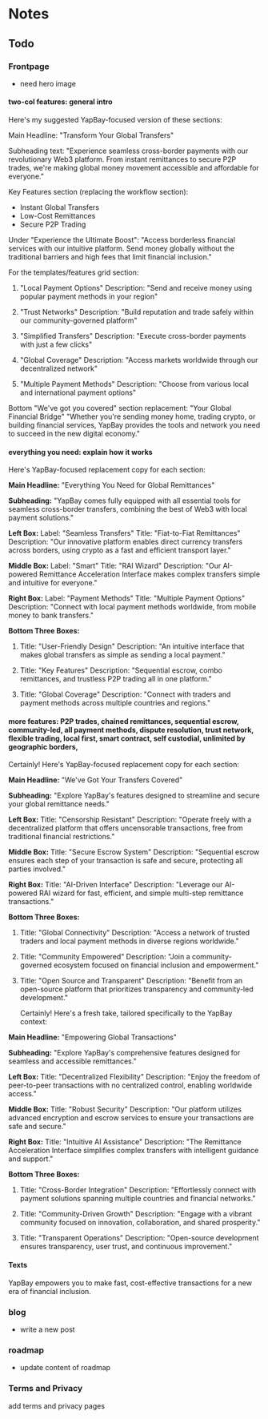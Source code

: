# Notes
## Todo
### Frontpage
- need hero image


#### two-col features: general intro

Here's my suggested YapBay-focused version of these sections:

Main Headline:
"Transform Your Global Transfers"

Subheading text:
"Experience seamless cross-border payments with our revolutionary Web3 platform. From instant remittances to secure P2P trades, we're making global money movement accessible and affordable for everyone."

Key Features section (replacing the workflow section):
- Instant Global Transfers
- Low-Cost Remittances 
- Secure P2P Trading

Under "Experience the Ultimate Boost":
"Access borderless financial services with our intuitive platform. Send money globally without the traditional barriers and high fees that limit financial inclusion."

For the templates/features grid section:
1. "Local Payment Options"
Description: "Send and receive money using popular payment methods in your region"

2. "Trust Networks" 
Description: "Build reputation and trade safely within our community-governed platform"

3. "Simplified Transfers"
Description: "Execute cross-border payments with just a few clicks"

4. "Global Coverage"
Description: "Access markets worldwide through our decentralized network"

5. "Multiple Payment Methods"
Description: "Choose from various local and international payment options"

Bottom "We've got you covered" section replacement:
"Your Global Financial Bridge"
"Whether you're sending money home, trading crypto, or building financial services, YapBay provides the tools and network you need to succeed in the new digital economy."

#### everything you need: explain how it works

Here's YapBay-focused replacement copy for each section:

**Main Headline:**
"Everything You Need for Global Remittances"

**Subheading:**
"YapBay comes fully equipped with all essential tools for seamless cross-border transfers, combining the best of Web3 with local payment solutions."

**Left Box:**
Label: "Seamless Transfers"
Title: "Fiat-to-Fiat Remittances"
Description: "Our innovative platform enables direct currency transfers across borders, using crypto as a fast and efficient transport layer."

**Middle Box:**
Label: "Smart"
Title: "RAI Wizard"
Description: "Our AI-powered Remittance Acceleration Interface makes complex transfers simple and intuitive for everyone."

**Right Box:**
Label: "Payment Methods"
Title: "Multiple Payment Options"
Description: "Connect with local payment methods worldwide, from mobile money to bank transfers."

**Bottom Three Boxes:**

1. Title: "User-Friendly Design"
Description: "An intuitive interface that makes global transfers as simple as sending a local payment."

2. Title: "Key Features"
Description: "Sequential escrow, combo remittances, and trustless P2P trading all in one platform."

3. Title: "Global Coverage"
Description: "Connect with traders and payment methods across multiple countries and regions."

#### more features: P2P trades, chained remittances, sequential escrow, community-led, all payment methods, dispute resolution, trust network, flexible trading, local first, smart contract, self custodial, unlimited by geographic borders, 

Certainly! Here's YapBay-focused replacement copy for each section:

**Main Headline:**
"We've Got Your Transfers Covered"

**Subheading:**
"Explore YapBay's features designed to streamline and secure your global remittance needs."

**Left Box:**
Title: "Censorship Resistant"
Description: "Operate freely with a decentralized platform that offers uncensorable transactions, free from traditional financial restrictions."

**Middle Box:**
Title: "Secure Escrow System"
Description: "Sequential escrow ensures each step of your transaction is safe and secure, protecting all parties involved."

**Right Box:**
Title: "AI-Driven Interface"
Description: "Leverage our AI-powered RAI wizard for fast, efficient, and simple multi-step remittance transactions."

**Bottom Three Boxes:**

1. Title: "Global Connectivity"
   Description: "Access a network of trusted traders and local payment methods in diverse regions worldwide."

2. Title: "Community Empowered"
   Description: "Join a community-governed ecosystem focused on financial inclusion and empowerment."

3. Title: "Open Source and Transparent"
   Description: "Benefit from an open-source platform that prioritizes transparency and community-led development."



   Certainly! Here's a fresh take, tailored specifically to the YapBay context:

**Main Headline:**
"Empowering Global Transactions"

**Subheading:**
"Explore YapBay's comprehensive features designed for seamless and accessible remittances."

**Left Box:**
Title: "Decentralized Flexibility"
Description: "Enjoy the freedom of peer-to-peer transactions with no centralized control, enabling worldwide access."

**Middle Box:**
Title: "Robust Security"
Description: "Our platform utilizes advanced encryption and escrow services to ensure your transactions are safe and secure."

**Right Box:**
Title: "Intuitive AI Assistance"
Description: "The Remittance Acceleration Interface simplifies complex transfers with intelligent guidance and support."

**Bottom Three Boxes:**

1. Title: "Cross-Border Integration"
   Description: "Effortlessly connect with payment solutions spanning multiple countries and financial networks."

2. Title: "Community-Driven Growth"
   Description: "Engage with a vibrant community focused on innovation, collaboration, and shared prosperity."

3. Title: "Transparent Operations"
   Description: "Open-source development ensures transparency, user trust, and continuous improvement."


#### Texts
YapBay empowers you to make fast, cost-effective transactions for a new era of financial inclusion.

### blog
- write a new post

### roadmap
- update content of roadmap


### Terms and Privacy
add terms and privacy pages